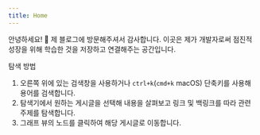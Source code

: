 ```yaml
---
title: Home
---
```

안녕하세요! 👋 제 블로그에 방문해주셔서 감사합니다. 이곳은 제가 개발자로써 점진적 성장을 위해 학습한 것을 저장하고 연결해주는 공간입니다. 

탐색 방법

1. 오른쪽 위에 있는 검색창을 사용하거나 `ctrl+k`(`cmd+k` macOS) 단축키를 사용해 용어를 검색합니다.
2. 탐색기에서 원하는 게시글을 선택해 내용을 살펴보고 링크 및 백링크를 따라 관련 주제를 탐색합니다.
3. 그래프 뷰의 노드를 클릭하여 해당 게시글로 이동합니다.

